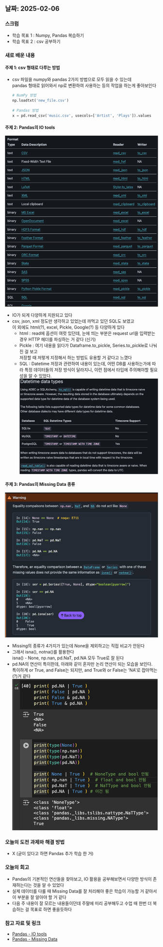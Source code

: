 ## 날짜: 2025-02-06

### 스크럼
- 학습 목표 1 : Numpy, Pandas 복습하기
- 학습 목표 2 : csv 공부하기

### 새로 배운 내용
#### 주제 1: csv 형태로 다루는 방법
- csv 파일을 numpy와 pandas 2가지 방법으로 모두 읽을 수 있는데<br>
    pandas 형태로 읽어와서 np로 변환하여 사용하는 등의 작업을 하는게 좋아보인다
    ``` python
    # NumPy 방법
    np.loadtxt('new_file.csv')
    
    # Pandas 방법
    x = pd.read_csv('music.csv', usecols=['Artist', 'Plays']).values
    ```

#### 주제 2: Pandas의 IO tools
![Pandas IO tools](image/pandas_io_tools.png)
- IO가 되게 다양하게 지원되고 있다
- csv, json, xml 정도만 생각하고 있었는데 까먹고 있던 SQL도 보였고<br>
    이 외에도 html(?), excel, Pickle, Google(?) 등 다양하게 있다
    - html : read에 옵션이 여럿 있던데, 눈에 띄는 부분은 request url을 입력받는 경우 HTTP 헤더를 파싱하는 거 같다 (신기)<br>
    - Pickle : 여기 내용을 읽다가 Dataframe.to_pickle, Series.to_pickle로 나눠진 걸 보고<br>
            저장할 때 저렇게 지정해서 하는 방법도 유용할 거 같다고 느꼈다
    - SQL : Datetime 저장과 관련하여 내용이 있는데, 어떤 DB를 사용하는가에 따라 특정 데이터들의 저장 방식이 달라지니, 이런 점에서 타입에 주의해야할 필요성을 알 수 있었다.<br>
    ![Pandas SQL Datetime](image/pandas_sql_datetime.png)

#### 주제 3: Pandas의 Missing Data 종류
![Missing Types](image/pandas_missing_types.png)
- Missing의 종류가 4가지가 있는데 None을 제외하고는 직접 비교가 안된다
- 그래서 isna(), notna()를 활용한다<br>
    isna() - None, np.nan, pd.NaT, pd.NA 모두 True로 잘 된다
- pd.NA의 연산이 특이한데, 아래와 같이 혼자만 논리 연산이 되는 모습을 보인다.<br>
    특이하게 or True, and False는 되지만, and True와 or False는 'NA'로 잡아먹는(?)거 같다
    ![NA Logical Operation](image/logical_NA.png)

### 오늘의 도전 과제와 해결 방법
- X (굳이 있다고 하면 Pandas 추가 학습 한 거)

### 오늘의 회고
- Pandas의 기본적인 연산들을 찾아보고, IO 활용을 공부해보면서 다양한 방식이 존재하는다는 것을 알 수 있었다
- 실제 데이터를 다룰 때 Missing Data를 잘 처리해야 좋은 학습이 가능할 거 같아서 이 부분을 잘 알아야 할 거 같다
- 다음 주 내용이 잘 모르는 내용들이던데 주말에 미리 공부해두고 수업 때 한번 더 복습하는 걸 목표로 하면 좋을듯하다

### 참고 자료 및 링크
- [Pandas - IO tools](https://pandas.pydata.org/docs/user_guide/io.html#io-sql)
- [Pandas - Missing Data](https://pandas.pydata.org/docs/user_guide/missing_data.html)